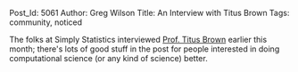 Post_Id: 5061
Author: Greg Wilson
Title: An Interview with Titus Brown
Tags: community, noticed

<p>The folks at Simply Statistics interviewed <a href="http://simplystatistics.org/post/29620679415/interview-with-c-titus-brown-computational-biologist">Prof. Titus Brown</a> earlier this month; there's lots of good stuff in the post for people interested in doing computational science (or any kind of science) better.</p>
